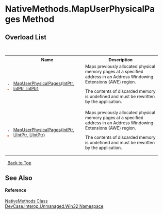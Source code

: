 # NativeMethods.MapUserPhysicalPages Method 
 


## Overload List
&nbsp;<table><tr><th></th><th>Name</th><th>Description</th></tr><tr><td>![Public method](media/pubmethod.gif "Public method")![Static member](media/static.gif "Static member")</td><td><a href="M_DevCase_Interop_Unmanaged_Win32_NativeMethods_MapUserPhysicalPages">MapUserPhysicalPages(IntPtr, IntPtr, IntPtr)</a></td><td>
Maps previously allocated physical memory pages at a specified address in an Address Windowing Extensions (AWE) region. 

 The contents of discarded memory is undefined and must be rewritten by the application.</td></tr><tr><td>![Public method](media/pubmethod.gif "Public method")![Static member](media/static.gif "Static member")</td><td><a href="M_DevCase_Interop_Unmanaged_Win32_NativeMethods_MapUserPhysicalPages_1">MapUserPhysicalPages(IntPtr, UIntPtr, UIntPtr)</a></td><td>
Maps previously allocated physical memory pages at a specified address in an Address Windowing Extensions (AWE) region. 

 The contents of discarded memory is undefined and must be rewritten by the application.</td></tr></table>&nbsp;
<a href="#nativemethods.mapuserphysicalpages-method">Back to Top</a>

## See Also


#### Reference
<a href="T_DevCase_Interop_Unmanaged_Win32_NativeMethods">NativeMethods Class</a><br /><a href="N_DevCase_Interop_Unmanaged_Win32">DevCase.Interop.Unmanaged.Win32 Namespace</a><br />